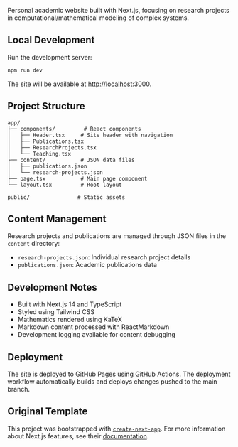 Personal academic website built with Next.js, focusing on research projects in computational/mathematical modeling of complex systems.

## Local Development

Run the development server:

```bash
npm run dev
```

The site will be available at [http://localhost:3000](http://localhost:3000).

## Project Structure

```
app/
├── components/         # React components
│   ├── Header.tsx     # Site header with navigation
│   ├── Publications.tsx
│   ├── ResearchProjects.tsx
│   └── Teaching.tsx
├── content/           # JSON data files
│   ├── publications.json
│   └── research-projects.json
├── page.tsx           # Main page component
└── layout.tsx         # Root layout

public/               # Static assets
```

## Content Management

Research projects and publications are managed through JSON files in the `content` directory:
- `research-projects.json`: Individual research project details
- `publications.json`: Academic publications data

## Development Notes

- Built with Next.js 14 and TypeScript
- Styled using Tailwind CSS
- Mathematics rendered using KaTeX
- Markdown content processed with ReactMarkdown
- Development logging available for content debugging

## Deployment

The site is deployed to GitHub Pages using GitHub Actions. The deployment workflow automatically builds and deploys changes pushed to the main branch.

## Original Template

This project was bootstrapped with [`create-next-app`](https://nextjs.org/docs/app/api-reference/cli/create-next-app). For more information about Next.js features, see their [documentation](https://nextjs.org/docs).
